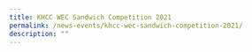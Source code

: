 ```yaml
---
title: KHCC WEC Sandwich Competition 2021
permalink: /news-events/khcc-wec-sandwich-competition-2021/
description: ""
---
```

